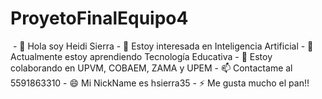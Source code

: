 # ProyetoFinalEquipo4
<img scr="imagen1.png">
- 👋 Hola soy Heidi Sierra
- 👀 Estoy interesada en Inteligencia Artificial
- 🌱 Actualmente estoy aprendiendo Tecnología Educativa
- 💞️ Estoy colaborando en UPVM, COBAEM, ZAMA y UPEM
- 📫 Contactame al 5591863310
- 😄 Mi NickName es hsierra35
- ⚡ Me gusta mucho el pan!!
